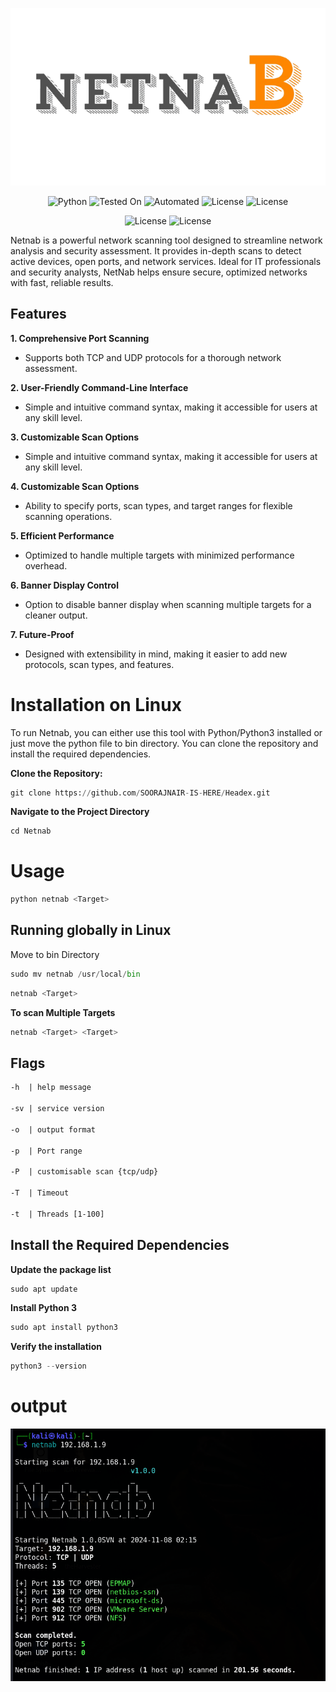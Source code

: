 <p align="center">
  <img src="./netnab.png" alt="Netnab Logo" width="650"/>
</p>

<p align="center">
  <img src="https://img.shields.io/badge/Python-3.13%2B-blue" alt="Python">
  <img src="https://img.shields.io/badge/Tested%20On-Linux-brightgreen" alt="Tested On">
  <img src="https://img.shields.io/badge/automated-yes-cyan" alt="Automated">
  <img src="https://img.shields.io/badge/License-MIT-orange" alt="License">
   <img src="https://img.shields.io/badge/Written In-Python-yellow" alt="License">
</p>

<p align="center">
 <img src="https://img.shields.io/badge/Author-SOORAJNAIR-darkred" alt="License">
   <img src="https://img.shields.io/badge/Opensource-Yes-blue" alt="License">
 </p>
 
Netnab is a powerful network scanning tool designed to streamline network analysis and security assessment. It provides in-depth scans to detect active devices, open ports, and network services. Ideal for IT professionals and security analysts, NetNab helps ensure secure, optimized networks with fast, reliable results.

## Features
**1. Comprehensive Port Scanning**
- Supports both TCP and UDP protocols for a thorough network assessment.
  
**2. User-Friendly Command-Line Interface**
- Simple and intuitive command syntax, making it accessible for users at any skill level.
  
**3. Customizable Scan Options**
- Simple and intuitive command syntax, making it accessible for users at any skill level.

**4. Customizable Scan Options**
- Ability to specify ports, scan types, and target ranges for flexible scanning operations.

**5. Efficient Performance**
- Optimized to handle multiple targets with minimized performance overhead.

**6. Banner Display Control**
- Option to disable banner display when scanning multiple targets for a cleaner output.

**7. Future-Proof**
- Designed with extensibility in mind, making it easier to add new protocols, scan types, and features.

# Installation on Linux

To run Netnab, you can either use this tool with Python/Python3 installed or just move the python file to bin directory. You can clone the repository and install the required dependencies.

**Clone the Repository:**

```python
git clone https://github.com/SOORAJNAIR-IS-HERE/Headex.git
```
**Navigate to the Project Directory**

```python
cd Netnab
```
# Usage

```python
python netnab <Target>
```
## Running globally in Linux

Move to bin Directory

```python
sudo mv netnab /usr/local/bin
```
```python
netnab <Target>
```

**To scan Multiple Targets**

```python
netnab <Target> <Target>
```
## Flags

```html
-h  | help message

-sv | service version

-o  | output format

-p  | Port range

-P  | customisable scan {tcp/udp}

-T  | Timeout

-t  | Threads [1-100]
```

## Install the Required Dependencies

**Update the package list**
```python
sudo apt update
```
**Install Python 3**
```python
sudo apt install python3
```
**Verify the installation**
```python
python3 --version
```
# output

<p align="center">
  <img src="./Output.png" alt="Output" width="750"/>
</p>


